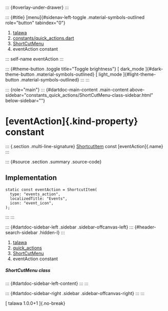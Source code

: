 ::: {#overlay-under-drawer}
:::

::: {#title}
[menu]{#sidenav-left-toggle .material-symbols-outlined role="button"
tabindex="0"}

1.  [talawa](../../index.html)
2.  [constants/quick_actions.dart](../../constants_quick_actions/)
3.  [ShortCutMenu](../../constants_quick_actions/ShortCutMenu-class.html)
4.  eventAction constant

::: self-name
eventAction
:::

::: {#theme-button .toggle title="Toggle brightness"}
[ dark_mode ]{#dark-theme-button .material-symbols-outlined} [
light_mode ]{#light-theme-button .material-symbols-outlined}
:::
:::

::: {role="main"}
::: {#dartdoc-main-content .main-content above-sidebar="constants_quick_actions/ShortCutMenu-class-sidebar.html" below-sidebar=""}
<div>

# [eventAction]{.kind-property} constant

</div>

::: {.section .multi-line-signature}
[ShortcutItem](https://pub.dev/documentation/quick_actions_platform_interface/1.0.6/quick_actions_platform_interface/ShortcutItem-class.html)
const [eventAction]{.name}
:::

::: {#source .section .summary .source-code}
## Implementation

``` language-dart
static const eventAction = ShortcutItem(
  type: "events_action",
  localizedTitle: "Events",
  icon: "event_icon",
);
```
:::
:::

::: {#dartdoc-sidebar-left .sidebar .sidebar-offcanvas-left}
::: {#header-search-sidebar .hidden-l}
:::

1.  [talawa](../../index.html)
2.  [quick_actions](../../constants_quick_actions/)
3.  [ShortCutMenu](../../constants_quick_actions/ShortCutMenu-class.html)
4.  eventAction constant

##### ShortCutMenu class

::: {#dartdoc-sidebar-left-content}
:::
:::

::: {#dartdoc-sidebar-right .sidebar .sidebar-offcanvas-right}
:::
:::

[ talawa 1.0.0+1 ]{.no-break}
